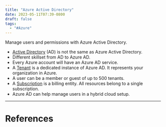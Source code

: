 ```yaml
---
title: "Azure Active Directory"
date: 2023-05-11T07:39-0800
draft: false
tags: 
  - "#Azure"
---
```

Manage users and permissions with Azure Active Directory.

- [Active Directory](/notes/computer/microsoft/azure/identity-services/azure-active-directory/active-directory) (AD) is not the same as Azure Active Directory.
- Different skillset from AD to Azure AD.
- Every Azure account will have an Azure AD service.
- A [Tenant](/notes/computer/microsoft/azure/identity-services/azure-active-directory/tenant) is a dedicated instance of Azure AD. It represents your organization in Azure.
- A user can be a member or guest of up to 500 tenants.
- A [Subscription](/notes/computer/microsoft/azure/identity-services/azure-active-directory/subscription) is a billing entity. All resources belong to a single subscription.
- Azure AD can help manage users in a hybrid cloud setup.

---
# References
